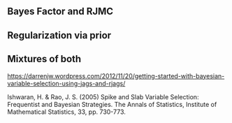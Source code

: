 


## Bayes Factor and RJMC






## Regularization via prior




## Mixtures of both


https://darrenjw.wordpress.com/2012/11/20/getting-started-with-bayesian-variable-selection-using-jags-and-rjags/

Ishwaran, H. & Rao, J. S. (2005) Spike and Slab Variable Selection: Frequentist and Bayesian Strategies. The Annals of Statistics, Institute of Mathematical Statistics, 33, pp. 730-773.